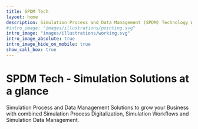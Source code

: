```yaml
---
title: SPDM Tech
layout: home
description: Simulation Process and Data Management (SPDM) Technology Web Page by Daniel Kraetschmer 
#intro_image: "images/illustrations/pointing.svg"
intro_image: "images/illustrations/working.svg"
intro_image_absolute: true
intro_image_hide_on_mobile: true
show_call_box: true
---
```


# SPDM Tech - Simulation Solutions at a glance


Simulation Process and Data Management Solutions to grow your Business with combined Simulation Process Digitalization, Simulation Workflows and Simulation Data Management.   
